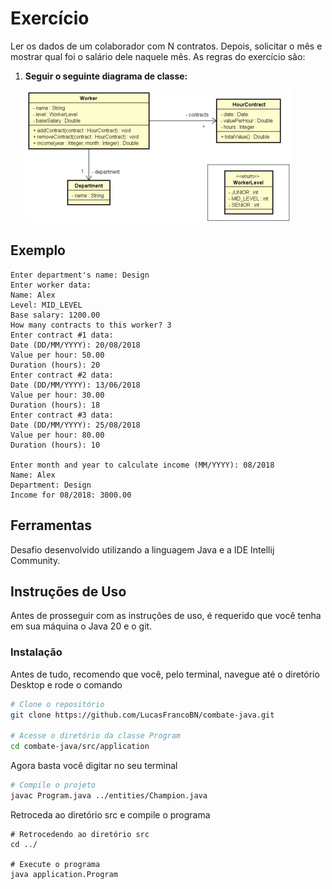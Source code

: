 # Exercício
Ler os dados de um colaborador com N contratos. Depois, solicitar o mês e mostrar qual foi o salário dele naquele mês. As regras do exercício são:

1. **Seguir o seguinte diagrama de classe:**
   
   ![Diagrama de classe](https://github.com/LucasFrancoBN/exercicio_composicao/blob/master/img/diagrama_classe.png)
    

## Exemplo
```plaintext
Enter department's name: Design
Enter worker data:
Name: Alex
Level: MID_LEVEL
Base salary: 1200.00
How many contracts to this worker? 3
Enter contract #1 data:
Date (DD/MM/YYYY): 20/08/2018
Value per hour: 50.00
Duration (hours): 20
Enter contract #2 data:
Date (DD/MM/YYYY): 13/06/2018
Value per hour: 30.00
Duration (hours): 18
Enter contract #3 data:
Date (DD/MM/YYYY): 25/08/2018
Value per hour: 80.00
Duration (hours): 10

Enter month and year to calculate income (MM/YYYY): 08/2018
Name: Alex
Department: Design
Income for 08/2018: 3000.00
```

## Ferramentas
Desafio desenvolvido utilizando a linguagem Java e a IDE Intellij Community.


## Instruções de Uso
Antes de prosseguir com as instruções de uso, é requerido que você tenha em sua máquina o Java 20 e o git.

### Instalação
Antes de tudo, recomendo que você, pelo terminal, navegue até o diretório Desktop e rode o comando
```bash
# Clone o repositório
git clone https://github.com/LucasFrancoBN/combate-java.git

# Acesse o diretório da classe Program
cd combate-java/src/application
```
Agora basta você digitar no seu terminal
```bash
# Compile o projeto
javac Program.java ../entities/Champion.java
```
Retroceda ao diretório src e compile o programa
```
# Retrocedendo ao diretório src
cd ../

# Execute o programa
java application.Program
```
